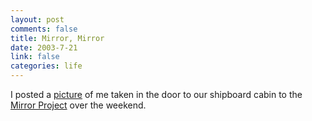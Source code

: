 ```yaml
--- 
layout: post
comments: false
title: Mirror, Mirror
date: 2003-7-21
link: false
categories: life
---
```

I posted a <a href="http://www.mirrorproject.com/mirror/recent/?id=17009" target="_blank">picture</a> of me taken in the door to our shipboard cabin to the <a href="http://www.mirrorproject.com/" target="_blank">Mirror Project</a> over the weekend.
